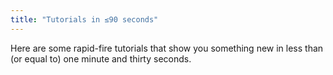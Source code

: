 ```yaml
---
title: "Tutorials in ≤90 seconds"
---
```


Here are some rapid-fire tutorials that show you something new in less than (or equal to) one minute and thirty seconds.
